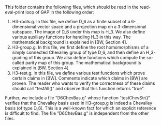 This folder contains the following files, which should be read in the read-eval-print loop of GAP in the following order:
1. H3-roots.g. In this file, we define D_6 as a finite subset of a 6-dimensional vector space and a projection map on a 3-dimensional subspace. The image of D_6 under this map is H_3. We also define various auxiliary functions for handling H_3 in this way. The mathematical background is explained in [BW, Section 4].
2. H3-group.g. In this file, we first define the root homomorphisms of a simply connected Chevalley group of type D_6, and then define an H_3-grading of this group. We also define functions which compute the so-called parity map of this group. The mathematical background is explained in [BW, Section 4].
3. H3-test.g. In this file, we define various test functions which prove certain claims in [BW]. Comments indicate which claims in [BW] are proven. The reader who wants to verify the correctness of these claims should call "testAll()" and observe that this function returns "true".

Further, we include a file "D6ChevBas.g" whose function "testChevStr()" verifies that the Chevalley basis used in H3-group.g is indeed a Chevalley basis (of type D_6). This is a well-known fact for which an explicit reference is difficult to find. The file "D6ChevBas.g" is independent from the other files.
